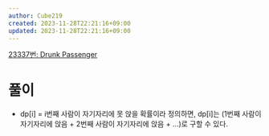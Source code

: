 ```yaml
---
author: Cube219
created: 2023-11-28T22:21:16+09:00
updated: 2023-11-28T22:21:16+09:00
---
```


[23337번: Drunk Passenger](https://www.acmicpc.net/problem/23337)

# 풀이

* dp[i] = i번째 사람이 자기자리에 못 앉을 확률이라 정의하면, dp[i]는 (1번째 사람이 자기자리에 앉음 + 2번째 사람이 자기자리에 앉음 + ...)로 구할 수 있다.
